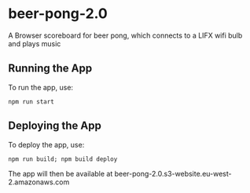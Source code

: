 # beer-pong-2.0
A Browser scoreboard for beer pong, which connects to a LIFX wifi bulb and plays
music

## Running the App
To run the app, use:
```
npm run start
```

## Deploying the App
To deploy the app, use:
```
npm run build; npm build deploy
```
The app will then be available at
beer-pong-2.0.s3-website.eu-west-2.amazonaws.com
